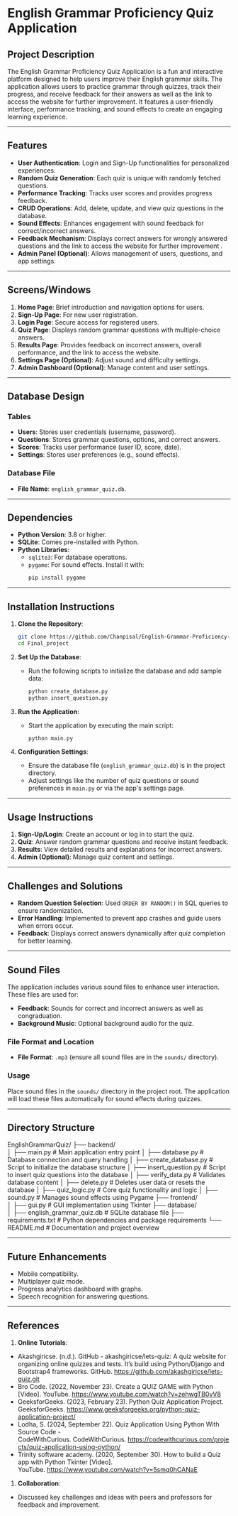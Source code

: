 # English Grammar Proficiency Quiz Application

## Project Description
The English Grammar Proficiency Quiz Application is a fun and interactive platform designed to help users improve their English grammar skills. The application allows users to practice grammar through quizzes, track their progress, and receive feedback for their answers as well as the link to access the website for further improvement. It features a user-friendly interface, performance tracking, and sound effects to create an engaging learning experience.

---

## Features
- **User Authentication**: Login and Sign-Up functionalities for personalized experiences.
- **Random Quiz Generation**: Each quiz is unique with randomly fetched questions.
- **Performance Tracking**: Tracks user scores and provides progress feedback.
- **CRUD Operations**: Add, delete, update, and view quiz questions in the database.
- **Sound Effects**: Enhances engagement with sound feedback for correct/incorrect answers.
- **Feedback Mechanism**: Displays correct answers for wrongly answered questions and the link to access the website for further improvement .
- **Admin Panel (Optional)**: Allows management of users, questions, and app settings.

---

## Screens/Windows
1. **Home Page**: Brief introduction and navigation options for users.
2. **Sign-Up Page**: For new user registration.
3. **Login Page**: Secure access for registered users.
4. **Quiz Page**: Displays random grammar questions with multiple-choice answers.
5. **Results Page**: Provides feedback on incorrect answers, overall performance, and the link to access the website.
6. **Settings Page (Optional)**: Adjust sound and difficulty settings.
7. **Admin Dashboard (Optional)**: Manage content and user settings.

---

## Database Design
### Tables
- **Users**: Stores user credentials (username, password).
- **Questions**: Stores grammar questions, options, and correct answers.
- **Scores**: Tracks user performance (user ID, score, date).
- **Settings**: Stores user preferences (e.g., sound effects).

### Database File
- **File Name**: `english_grammar_quiz.db`.

---

## Dependencies
- **Python Version**: 3.8 or higher.
- **SQLite**: Comes pre-installed with Python.
- **Python Libraries**:
  - `sqlite3`: For database operations.
  - `pygame`: For sound effects. Install it with:
    ```bash
    pip install pygame
    ```

---

## Installation Instructions
1. **Clone the Repository**:
    ```bash
    git clone https://github.com/Chanpisal/English-Grammar-Proficiency-Quiz-Application.git
    cd Final_project
    ```
2. **Set Up the Database**:
    - Run the following scripts to initialize the database and add sample data:
        ```bash
        python create_database.py
        python insert_question.py
        ```
3. **Run the Application**:
    - Start the application by executing the main script:
        ```bash
        python main.py
        ```

4. **Configuration Settings**:
    - Ensure the database file (`english_grammar_quiz.db`) is in the project directory.
    - Adjust settings like the number of quiz questions or sound preferences in `main.py` or via the app's settings page.

---

## Usage Instructions
1. **Sign-Up/Login**: Create an account or log in to start the quiz.
2. **Quiz**: Answer random grammar questions and receive instant feedback.
3. **Results**: View detailed results and explanations for incorrect answers.
4. **Admin (Optional)**: Manage quiz content and settings.

---

## Challenges and Solutions
- **Random Question Selection**: Used `ORDER BY RANDOM()` in SQL queries to ensure randomization.
- **Error Handling**: Implemented to prevent app crashes and guide users when errors occur.
- **Feedback**: Displays correct answers dynamically after quiz completion for better learning.

---

## Sound Files

The application includes various sound files to enhance user interaction. These files are used for:

- **Feedback**: Sounds for correct and incorrect answers as well as congraduation.
- **Background Music**: Optional background audio for the quiz.

### File Format and Location

- **File Format**: `.mp3` (ensure all sound files are in the `sounds/` directory).

### Usage

Place sound files in the `sounds/` directory in the project root. The application will load these files automatically for sound effects during quizzes.

---

## Directory Structure

EnglishGrammarQuiz/
├── backend/                    
│   ├── main.py                 # Main application entry point
│   ├── database.py             # Database connection and query handling
│   ├── create_database.py      # Script to initialize the database structure
│   ├── insert_question.py      # Script to insert quiz questions into the database
│   ├── verify_data.py          # Validates database content
│   ├── delete.py               # Deletes user data or resets the database
│   ├── quiz_logic.py           # Core quiz functionality and logic
│   ├── sound.py                # Manages sound effects using Pygame
├── frontend/                   
│   ├── gui.py                  # GUI implementation using Tkinter
├── database/                   
│   ├── english_grammar_quiz.db # SQLite database file
├── requirements.txt            # Python dependencies and package requirements
└── README.md                   # Documentation and project overview

---

## Future Enhancements
- Mobile compatibility.
- Multiplayer quiz mode.
- Progress analytics dashboard with graphs.
- Speech recognition for answering questions.

---

## References
1. **Online Tutorials**:
- Akashgiricse. (n.d.). GitHub - akashgiricse/lets-quiz: A quiz website for organizing online quizzes and tests. It’s build using Python/Django and Bootstrap4 frameworks. GitHub. https://github.com/akashgiricse/lets-quiz.git
- Bro Code. (2022, November 23). Create a QUIZ GAME with Python [Video]. YouTube. https://www.youtube.com/watch?v=zehwgTB0vV8
- GeeksforGeeks. (2023, February 23). Python Quiz Application Project. GeeksforGeeks. https://www.geeksforgeeks.org/python-quiz-application-project/
- Lodha, S. (2024, September 22). Quiz Application Using Python With Source Code - CodeWithCurious. CodeWithCurious. https://codewithcurious.com/projects/quiz-application-using-python/
- Trinity software academy. (2020, September 30). How to build a Quiz app with Python Tkinter [Video]. YouTube. https://www.youtube.com/watch?v=5smq0hCANaE
1. **Collaboration**:
- Discussed key challenges and ideas with peers and professors for feedback and improvement.
